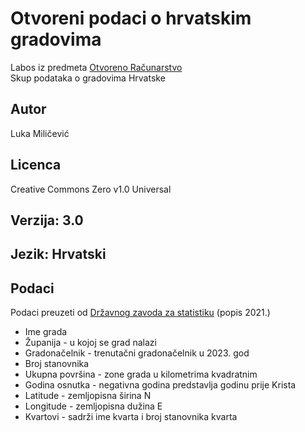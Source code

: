 # Otvoreni podaci o hrvatskim gradovima
Labos iz predmeta [Otvoreno Računarstvo](https://www.fer.unizg.hr/predmet/or)     
Skup podataka o gradovima Hrvatske

## Autor
Luka Miličević
## Licenca
Creative Commons Zero v1.0 Universal
## Verzija: 3.0
## Jezik: Hrvatski
## Podaci
Podaci preuzeti od [Državnog zavoda za statistiku](https://dzs.gov.hr/) (popis 2021.)
  - Ime grada
  - Županija - u kojoj se grad nalazi
  - Gradonačelnik - trenutačni gradonačelnik u 2023. god
  - Broj stanovnika
  - Ukupna površina - zone grada u kilometrima kvadratnim
  - Godina osnutka - negativna godina predstavlja godinu prije Krista
  - Latitude - zemljopisna širina N
  - Longitude - zemljopisna dužina E
  - Kvartovi - sadrži ime kvarta i broj stanovnika kvarta
